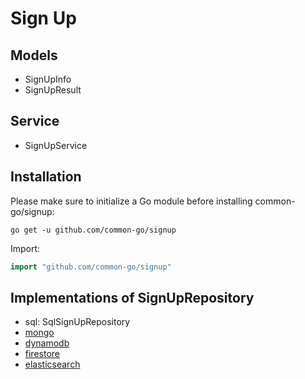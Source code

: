 # Sign Up
## Models
- SignUpInfo
- SignUpResult

## Service
- SignUpService

## Installation

Please make sure to initialize a Go module before installing common-go/signup:

```shell
go get -u github.com/common-go/signup
```

Import:

```go
import "github.com/common-go/signup"
```

## Implementations of SignUpRepository
- sql: SqlSignUpRepository
- [mongo](https://github.com/common-go/signup-mongo)
- [dynamodb](https://github.com/common-go/signup-dynamodb)
- [firestore](https://github.com/common-go/signup-firestore)
- [elasticsearch](https://github.com/common-go/signup-elasticsearch)
